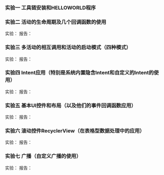 ### 实验一  工具链安装和HELLOWORLD程序

### 实验二  活动的生命周期及几个回调函数的使用
实验：
报告：

### 实验三  多活动的相互调用和活动的启动模式（四种模式）
实验：
报告：

### 实验四  Intent应用（特别是系统内置隐含Intent和自定义的Intent的使用）
实验：
报告：

### 实验五  基本UI控件和布局（以及他们的事件回调函数应用）
实验：
报告：

### 实验六  滚动控件RecyclerView（在表格型数据处理中的应用）
实验：
报告：

### 实验七  广播（自定义广播的使用）
实验：
报告：
